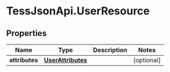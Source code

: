 # TessJsonApi.UserResource

## Properties
Name | Type | Description | Notes
------------ | ------------- | ------------- | -------------
**attributes** | [**UserAttributes**](UserAttributes.md) |  | [optional] 


